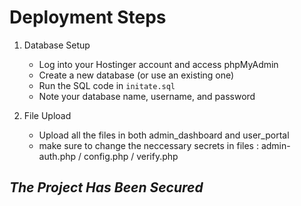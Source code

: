 # Deployment Steps

1. Database Setup
   - Log into your Hostinger account and access phpMyAdmin
   - Create a new database (or use an existing one)
   - Run the SQL code in `initate.sql`
   - Note your database name, username, and password

2. File Upload
   - Upload all the files in both admin_dashboard and user_portal
   - make sure to change the neccessary secrets in files : admin-auth.php / config.php / verify.php

## _The Project Has Been Secured_